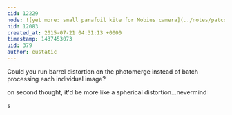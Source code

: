 ```yaml
---
cid: 12229
node: ![yet more: small parafoil kite for Mobius camera](../notes/patcoyle/07-20-2015/small-parafoil-kite-for-mobius-camera)
nid: 12083
created_at: 2015-07-21 04:31:13 +0000
timestamp: 1437453073
uid: 379
author: eustatic
---
```


Could you run barrel distortion on the photomerge instead of batch processing each individual image?

on second thought, it'd be more like a spherical distortion...nevermind


s